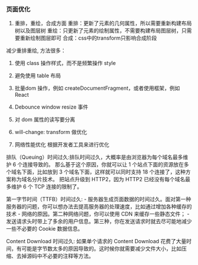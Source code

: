 ### 页面优化
1. 重排，重绘，合成方面
重排：更新了元素的几何属性，所以需要重新构建布局树以及图层树
重绘：只更新了元素的绘制属性，不需要构建布局图层树，只需要重新绘制图层即可
合成：css中的transform只影响合成阶段

减少重排重绘, 方法很多：
1. 使用 class 操作样式，而不是频繁操作 style
2. 避免使用 table 布局
3. 批量dom 操作，例如 createDocumentFragment，或者使用框架，例如 React
4. Debounce window resize 事件
5. 对 dom 属性的读写要分离
6. will-change: transform 做优化

2. 网络性能优化
根据开发者工具来进行优化

排队（Queuing）时间过久:排队时间过久，大概率是由浏览器为每个域名最多维护 6 个连接导致的。
那么基于这个原因，你就可以让 1 个站点下面的资源放在多个域名下面，比如放到 3 个域名下面，这样就可以同时支持 18 个连接了，这种方案称为域名分片技术。
把站点升级到 HTTP2，因为 HTTP2 已经没有每个域名最多维护 6 个 TCP 连接的限制了。

第一字节时间（TTFB）时间过久:
	- 服务器生成页面数据的时间过久。面对第一种服务器的问题，你可以想办法去提高服务器的处理速度，比如通过增加各种缓存的技术
	- 网络的原因。第二种网络问题，你可以使用 CDN 来缓存一些静态文件；
	- 发送请求头时带上了多余的用户信息。第三种，你在发送请求时就去尽可能地减少一些不必要的 Cookie 数据信息。

Content Download 时间过久:
如果单个请求的 Content Download 花费了大量时间，有可能是字节数太多的原因导致的。这时候你就需要减少文件大小，比如压缩、去掉源码中不必要的注释等方法。







